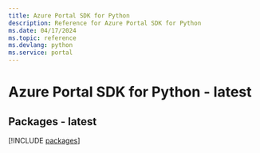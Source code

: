 ```yaml
---
title: Azure Portal SDK for Python
description: Reference for Azure Portal SDK for Python
ms.date: 04/17/2024
ms.topic: reference
ms.devlang: python
ms.service: portal
---
```

# Azure Portal SDK for Python - latest
## Packages - latest
[!INCLUDE [packages](portal-index.md)]